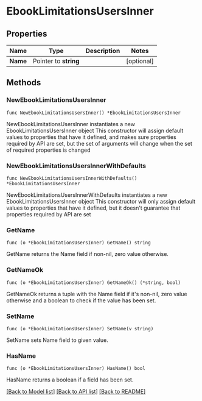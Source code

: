 # EbookLimitationsUsersInner

## Properties

Name | Type | Description | Notes
------------ | ------------- | ------------- | -------------
**Name** | Pointer to **string** |  | [optional] 

## Methods

### NewEbookLimitationsUsersInner

`func NewEbookLimitationsUsersInner() *EbookLimitationsUsersInner`

NewEbookLimitationsUsersInner instantiates a new EbookLimitationsUsersInner object
This constructor will assign default values to properties that have it defined,
and makes sure properties required by API are set, but the set of arguments
will change when the set of required properties is changed

### NewEbookLimitationsUsersInnerWithDefaults

`func NewEbookLimitationsUsersInnerWithDefaults() *EbookLimitationsUsersInner`

NewEbookLimitationsUsersInnerWithDefaults instantiates a new EbookLimitationsUsersInner object
This constructor will only assign default values to properties that have it defined,
but it doesn't guarantee that properties required by API are set

### GetName

`func (o *EbookLimitationsUsersInner) GetName() string`

GetName returns the Name field if non-nil, zero value otherwise.

### GetNameOk

`func (o *EbookLimitationsUsersInner) GetNameOk() (*string, bool)`

GetNameOk returns a tuple with the Name field if it's non-nil, zero value otherwise
and a boolean to check if the value has been set.

### SetName

`func (o *EbookLimitationsUsersInner) SetName(v string)`

SetName sets Name field to given value.

### HasName

`func (o *EbookLimitationsUsersInner) HasName() bool`

HasName returns a boolean if a field has been set.


[[Back to Model list]](../README.md#documentation-for-models) [[Back to API list]](../README.md#documentation-for-api-endpoints) [[Back to README]](../README.md)



